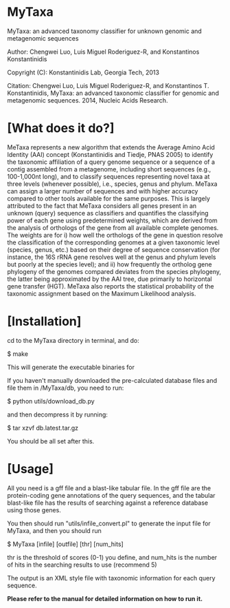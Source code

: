 MyTaxa
======

MyTaxa: an advanced taxonomy classifier for unknown genomic and metagenomic sequences

Author: Chengwei Luo, Luis Miguel Roderiguez-R, and Konstantinos Konstantinidis

Copyright (C): Konstantinidis Lab, Georgia Tech, 2013

Citation: Chengwei Luo, Luis Miguel Roderiguez-R, and Konstantinos T. Konstantinidis, MyTaxa: an advanced taxonomic classifier for genomic and metagenomic sequences. 2014, Nucleic Acids Research.

[What does it do?]
====================
MeTaxa represents a new algorithm that extends the Average Amino Acid Identity (AAI) concept (Konstantinidis and Tiedje, PNAS 2005) to identify the taxonomic affiliation of a query genome sequence or a sequence of a contig assembled from a metagenome, including short sequences (e.g., 100-1,000nt long), and to classify sequences representing novel taxa at three levels (whenever possible), i.e., species, genus and phylum. MeTaxa can assign a larger number of sequences and with higher accuracy compared to other tools available for the same purposes. This is largely attributed to the fact that MeTaxa considers all genes present in an unknown (query) sequence as classifiers and quantifies the classifying power of each gene using predetermined weights, which are derived from the analysis of orthologs of the gene from all available complete genomes. The weights are for i) how well the orthologs of the gene in question resolve the classification of the corresponding genomes at a given taxonomic level (species, genus, etc.) based on their degree of sequence conservation (for instance, the 16S rRNA gene resolves well at the genus and phylum levels but poorly at the species level); and ii) how frequently the ortholog gene phylogeny of the genomes compared deviates from the species phylogeny, the latter being approximated by the AAI tree, due primarily to horizontal gene transfer (HGT). MeTaxa also reports the statistical probability of the taxonomic assignment based on the Maximum Likelihood analysis. 

[Installation]
====================
cd to the MyTaxa directory in terminal, and do:

$ make

This will generate the executable binaries for 

If you haven't manually downloaded the pre-calculated database files and file them in /MyTaxa/db, you need to run:

$ python utils/download_db.py

and then decompress it by running:

$ tar xzvf db.latest.tar.gz

You should be all set after this.

[Usage]
====================
All you need is a gff file and a blast-like tabular file. In the gff file are the protein-coding gene annotations of the query sequences, and the tabular blast-like file has the results of searching against a reference database using those genes.

You then should run "utils/infile_convert.pl" to generate the input file for MyTaxa, and then you should run

$ MyTaxa [infile] [outfile] [thr] [num_hits]

thr is the threshold of scores (0-1) you define, and num_hits is the number of hits in the searching results to use (recommend 5)

The output is an XML style file with taxonomic information for each query sequence.

<strong>Please refer to the manual for detailed information on how to run it.</strong>
